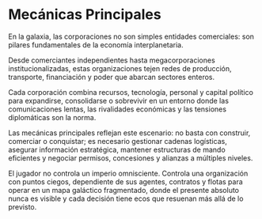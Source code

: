 # Mecánicas Principales

En la galaxia, las corporaciones no son simples entidades comerciales: son pilares fundamentales de la economía interplanetaria.

Desde comerciantes independientes hasta megacorporaciones institucionalizadas, estas organizaciones tejen redes de producción, transporte, financiación y poder que abarcan sectores enteros.

Cada corporación combina recursos, tecnología, personal y capital político para expandirse, consolidarse o sobrevivir en un entorno donde las comunicaciones lentas, las rivalidades económicas y las tensiones diplomáticas son la norma.

Las mecánicas principales reflejan este escenario: no basta con construir, comerciar o conquistar; es necesario gestionar cadenas logísticas, asegurar información estratégica, mantener estructuras de mando eficientes y negociar permisos, concesiones y alianzas a múltiples niveles.

El jugador no controla un imperio omnisciente. Controla una organización con puntos ciegos, dependiente de sus agentes, contratos y flotas para operar en un mapa galáctico fragmentado, donde el presente absoluto nunca es visible y cada decisión tiene ecos que resuenan más allá de lo previsto.
